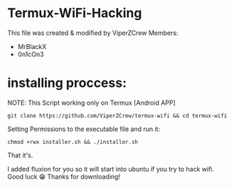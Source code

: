 # Termux-WiFi-Hacking
This file was created & modified by ViperZCrew Members:

- MrBlackX
- 0n1cOn3

# installing proccess:

NOTE: This Script working only on Termux [Android APP]

``
git clone https://github.com/ViperZCrew/termux-wifi && cd termux-wifi
``

Setting Permissions to the executable file and run it:

``
chmod +rwx installer.sh && ./installer.sh
``

That it's.

I added fluxion for you so it will start into ubuntu if you try to hack wifi.
Good luck 😁
Thanks for downloading!

